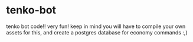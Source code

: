 # tenko-bot
tenko bot code!! very fun! keep in mind you will have to compile your own assets for this, and create a postgres database for economy commands :,)
